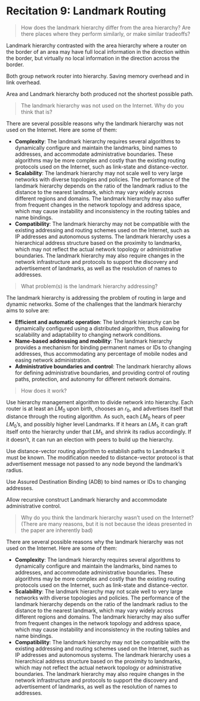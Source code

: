 # Recitation 9: Landmark Routing

> How does the landmark hierarchy differ from the area hierarchy? Are there places where they perform similarly, or make similar tradeoffs?
> 

Landmark hierarchy contrasted with the area hierarchy where a router on the border of an area may have full local information in the direction within the border, but virtually no local information in the direction across the border.

Both group network router into hierarchy. Saving memory overhead and in link overhead.

Area and Landmark hierarchy both produced not the shortest possible path.

> The landmark hierarchy was not used on the Internet. Why do you think that is?
> 

There are several possible reasons why the landmark hierarchy was not used on the Internet. Here are some of them:

- **Complexity**: The landmark hierarchy requires several algorithms to dynamically configure and maintain the landmarks, bind names to addresses, and accommodate administrative boundaries. These algorithms may be more complex and costly than the existing routing protocols used on the Internet, such as link-state and distance-vector.
- **Scalability**: The landmark hierarchy may not scale well to very large networks with diverse topologies and policies. The performance of the landmark hierarchy depends on the ratio of the landmark radius to the distance to the nearest landmark, which may vary widely across different regions and domains. The landmark hierarchy may also suffer from frequent changes in the network topology and address space, which may cause instability and inconsistency in the routing tables and name bindings.
- **Compatibility**: The landmark hierarchy may not be compatible with the existing addressing and routing schemes used on the Internet, such as IP addresses and autonomous systems. The landmark hierarchy uses a hierarchical address structure based on the proximity to landmarks, which may not reflect the actual network topology or administrative boundaries. The landmark hierarchy may also require changes in the network infrastructure and protocols to support the discovery and advertisement of landmarks, as well as the resolution of names to addresses.

> What problem(s) is the landmark hierarchy addressing?
> 

The landmark hierarchy is addressing the problem of routing in large and dynamic networks. Some of the challenges that the landmark hierarchy aims to solve are:

- **Efficient and automatic operation**: The landmark hierarchy can be dynamically configured using a distributed algorithm, thus allowing for scalability and adaptability to changing network conditions.
- **Name-based addressing and mobility**: The landmark hierarchy provides a mechanism for binding permanent names or IDs to changing addresses, thus accommodating any percentage of mobile nodes and easing network administration.
- **Administrative boundaries and control**: The landmark hierarchy allows for defining administrative boundaries, and providing control of routing paths, protection, and autonomy for different network domains.

> How does it work?
> 

Use hierarchy management algorithm to divide network into hierarchy. Each router is at least an $LM_0$ upon birth, chooses an $r_0$, and advertises itself that distance through the routing algorithm. As such, each $LM_0$ hears of peer $LM_0$’s, and possibly higher level Landmarks. If it hears an $LM_1$, it can graft itself onto the hierarchy under that $LM_1$, and shrink its radius accordingly. If it doesn’t, it can run an election with peers to build up the hierarchy.

Use distance-vector routing algorithm to establish paths to Landmarks it must be known. The modification needed to distance-vector protocol is that advertisement message not passed to any node beyond the landmark’s radius.

Use Assured Destination Binding (ADB) to bind names or IDs to changing addresses.

Allow recursive construct Landmark hierarchy and accommodate administrative control.

> Why do you think the landmark hierarchy wasn’t used on the Internet? (There are many reasons, but it is not because the ideas presented in the paper are inherently bad)
> 

There are several possible reasons why the landmark hierarchy was not used on the Internet. Here are some of them:

- **Complexity**: The landmark hierarchy requires several algorithms to dynamically configure and maintain the landmarks, bind names to addresses, and accommodate administrative boundaries. These algorithms may be more complex and costly than the existing routing protocols used on the Internet, such as link-state and distance-vector.
- **Scalability**: The landmark hierarchy may not scale well to very large networks with diverse topologies and policies. The performance of the landmark hierarchy depends on the ratio of the landmark radius to the distance to the nearest landmark, which may vary widely across different regions and domains. The landmark hierarchy may also suffer from frequent changes in the network topology and address space, which may cause instability and inconsistency in the routing tables and name bindings.
- **Compatibility**: The landmark hierarchy may not be compatible with the existing addressing and routing schemes used on the Internet, such as IP addresses and autonomous systems. The landmark hierarchy uses a hierarchical address structure based on the proximity to landmarks, which may not reflect the actual network topology or administrative boundaries. The landmark hierarchy may also require changes in the network infrastructure and protocols to support the discovery and advertisement of landmarks, as well as the resolution of names to addresses.